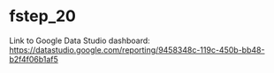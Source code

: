# fstep_20

Link to Google Data Studio dashboard: https://datastudio.google.com/reporting/9458348c-119c-450b-bb48-b2f4f06b1af5 
